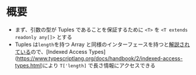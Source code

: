 # 概要

- まず、引数の型が Tuples であることを保証するために `<T>` を `<T extends readonly any[]>` とする
- Tuples は`length`を持つ Array と同様のインターフェースを持つと[解説されている](https://www.typescriptlang.org/docs/handbook/2/objects.html#tuple-types:~:text=Other%20than%20those%20length%20checks%2C%20simple%20tuple%20types%20like%20these%20are%20equivalent%20to%20types%20which%20are%20versions%20of%20Arrays%20that%20declare%20properties%20for%20specific%20indexes%2C%20and%20that%20declare%20length%20with%20a%20numeric%20literal%20type.)ので、[Indexed Access Types](https://www.typescriptlang.org/docs/handbook/2/indexed-access-types.html)により `T['length]` で長さ情報にアクセスできる
